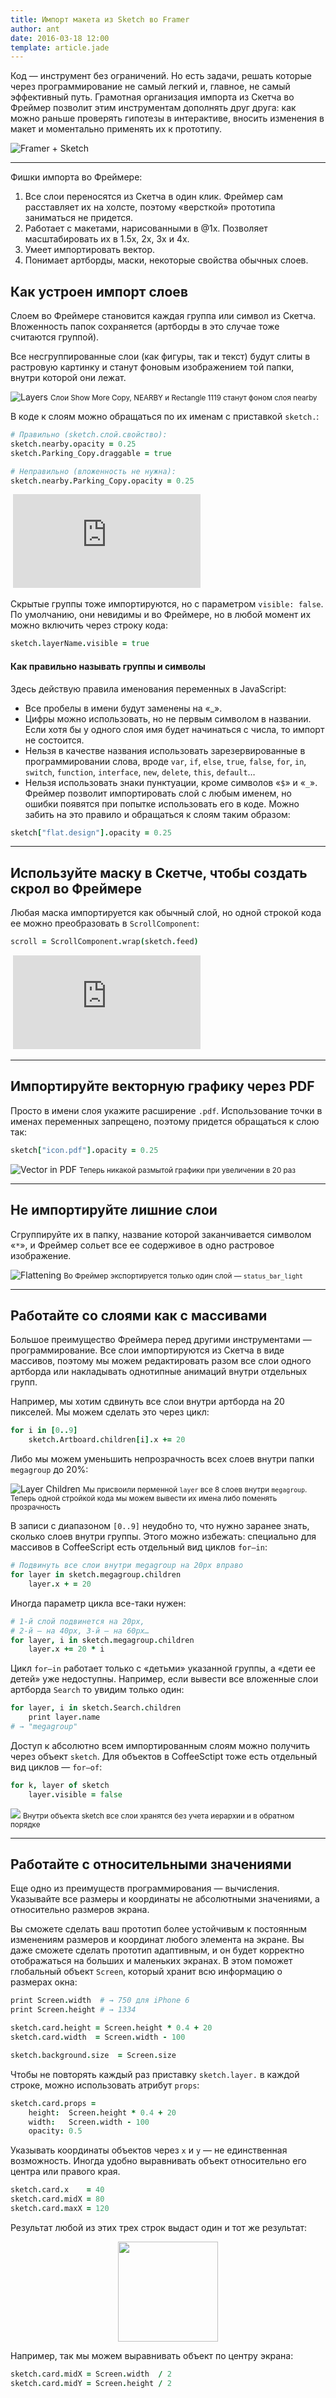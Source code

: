```yaml
---
title: Импорт макета из Sketch во Framer
author: ant
date: 2016-03-18 12:00
template: article.jade
---
```


Код — инструмент без ограничений. Но есть задачи, решать которые через программирование не самый легкий и, главное, не самый эффективный путь. Грамотная организация импорта из Скетча во Фреймер позволит этим инструментам дополнять друг друга: как можно раньше проверять гипотезы в интерактиве, вносить изменения в макет и моментально применять их к прототипу.

![Framer + Sketch](sketch.png)

---

Фишки импорта во Фреймере:

1. Все слои переносятся из Скетча в один клик. Фреймер сам расставляет их на холсте, поэтому «версткой» прототипа заниматься не придется.
2. Работает с макетами, нарисованными в @1x. Позволяет масштабировать их в 1.5x, 2x, 3x и 4x.
3. Умеет импортировать вектор.
4. Понимает артборды, маски, некоторые свойства обычных слоев.



## Как устроен импорт слоев
Слоем во Фреймере становится каждая группа или символ из Скетча. Вложенность папок сохраняется (артборды в это случае тоже считаются группой). 

Все несгруппированные слои (как фигуры, так и текст) будут слиты в растровую картинку и станут фоновым изображением той папки, внутри которой они лежат.


![Layers](02-layers.png)
<small>Слои Show More Copy, NEARBY и Rectangle 1119 станут фоном слоя nearby</small>

В коде к слоям можно обращаться по их именам с приставкой `sketch.`:

```CoffeeScript
# Правильно (sketch.слой.свойство):
sketch.nearby.opacity = 0.25
sketch.Parking_Copy.draggable = true

# Неправильно (вложенность не нужна):
sketch.nearby.Parking_Copy.opacity = 0.25
```

<div class="iframe">
    <img class="ratio">
    <iframe
        src="https://player.vimeo.com/video/158629547?autoplay=1&loop=1&title=0&byline=0&portrait=0" frameborder="0" webkitallowfullscreen mozallowfullscreen allowfullscreen>
    </iframe>
</div>


Скрытые группы тоже импортируются, но с параметром `visible: false`. По умолчанию, они невидимы и во Фреймере, но в любой момент их можно включить через строку кода:

```CoffeeScript
sketch.layerName.visible = true
```

#### Как правильно называть группы и символы
Здесь действую правила именования переменных в JavaScript: 

- Все пробелы в имени будут заменены на «_». 
- Цифры можно использовать, но не первым символом в названии. Если хотя бы у одного слоя имя будет начинаться с числа, то импорт не состоится.
- Нельзя в качестве названия использовать зарезервированные в программировании слова, вроде `var`, `if`, `else`, `true`, `false`, `for`, `in`, `switch`, `function`, `interface`, `new`, `delete`, `this`, `default`…
- Нельзя использовать знаки пунктуации, кроме символов «`$`» и «`_`». Фреймер позволит импортировать слой с любым именем, но ошибки появятся при попытке использовать его в коде. Можно забить на это правило и обращаться к слоям таким образом:

```CoffeeScript
sketch["flat.design"].opacity = 0.25
```


--- 

## Используйте маску в Скетче, чтобы создать скрол во Фреймере
Любая маска импортируется как обычный слой, но одной строкой кода ее можно преобразовать в `ScrollComponent`:

```CoffeeScript
scroll = ScrollComponent.wrap(sketch.feed)
```

<div class="iframe">
    <img class="ratio">
    <iframe
        src="https://player.vimeo.com/video/158648874?autoplay=1&loop=1&title=0&byline=0&portrait=0" 
        frameborder="0" webkitallowfullscreen mozallowfullscreen allowfullscreen>
    </iframe>
</div>

---

## Импортируйте векторную графику через PDF
Просто в имени слоя укажите расширение `.pdf`. Использование точки в именах переменных запрещено, поэтому придется обращаться к слою так:

```CoffeeScript
sketch["icon.pdf"].opacity = 0.25
```

![Vector in PDF](vector.png)
<small>Теперь никакой размытой графики при увеличении в 20 раз</small>

---


## Не импортируйте лишние слои
Сгруппируйте их в папку, название которой заканчивается символом «`*`», и Фреймер сольет все ее содерживое в одно растровое изображение.

![Flattening](flattening.png)
<small>Во Фреймер экспортируется только один слой — `status_bar_light`</small>

---

## Работайте со слоями как с массивами
Большое преимущество Фреймера перед другими инструментами — программирование. Все слои импортируются из Скетча в виде массивов, поэтому мы можем редактировать разом все слои одного артборда или накладывать однотипные анимаций внутри отдельных групп. 

Например, мы хотим сдвинуть все слои внутри артборда на 20 пикселей. Мы можем сделать это через цикл:

```CoffeeScript
for i in [0..9]
    sketch.Artboard.children[i].x += 20
```

Либо мы можем уменьшить непрозрачность всех слоев внутри папки `megagroup` до 20%:

![Layer Children](children.png)
<small>Мы присвоили перменной `layer` все 8 слоев внутри `megagroup`. Теперь одной стройкой кода мы можем вывести их имена либо поменять прозрачность</small>

В записи с диапазоном `[0..9]` неудобно то, что нужно заранее знать, сколько слоев внутри группы. Этого можно избежать: специально для массивов в CoffeeScript есть отдельный вид циклов `for—in`:

```CoffeeScript
# Подвинуть все слои внутри megagroup на 20px вправо
for layer in sketch.megagroup.children
    layer.x + = 20
```

Иногда параметр цикла все-таки нужен:

```CoffeeScript
# 1-й слой подвинется на 20px, 
# 2-й — на 40px, 3-й — на 60px…
for layer, i in sketch.megagroup.children
    layer.x += 20 * i
```

Цикл `for—in` работает только с «детьми» указанной группы, а «дети ее детей» уже недоступны. Например, если вывести все вложенные слои артборда `Search` то увидим только один:

```CoffeeScript
for layer, i in sketch.Search.children
    print layer.name
# → "megagroup"
```

Доступ к абсолютно всем импортированным слоям можно получить через объект `sketch`. Для объектов в CoffeeSctipt тоже есть отдельный вид циклов — `for–of`:

```CoffeeScript
for k, layer of sketch
    layer.visible = false

```

![](04-sketch-object.png)
<small>Внутри объекта sketch все слои хранятся без учета иерархии и в обратном порядке</small>

---

## Работайте с относительными значениями
Еще одно из преимуществ программирования — вычисления. Указывайте все размеры и координаты не абсолютными значениями, а относительно размеров экрана. 

Вы сможете сделать ваш прототип более устойчивым к постоянным изменениям размеров и координат любого элемента на экране. Вы даже сможете сделать прототип адаптивным, и он будет корректно отображаться на больших и маленьких экранах. В этом поможет глобальный объект `Screen`, который хранит всю информацию о размерах окна:

```CoffeeScript
print Screen.width  # → 750 для iPhone 6
print Screen.height # → 1334

sketch.card.height = Screen.height * 0.4 + 20
sketch.card.width  = Screen.width - 100

sketch.background.size  = Screen.size
```

Чтобы не повторять каждый раз приставку `sketch.layer.` в каждой строке, можно использовать атрибут `props`:

```CoffeeScript
sketch.card.props = 
    height:  Screen.height * 0.4 + 20
    width:   Screen.width - 100
    opacity: 0.5
```

Указывать координаты объектов через `x` и `y` — не единственная возможность. Иногда удобно выравнивать объект относительно его центра или правого края.

```CoffeeScript
sketch.card.x    = 40
sketch.card.midX = 80
sketch.card.maxX = 120
```

Результат любой из этих трех строк выдаст один и тот же результат:

<center><img src="maxx.png" style="width: 160px; height: 160px" /></center>

Например, так мы можем выравнивать объект по центру экрана:

```CoffeeScript
sketch.card.midX = Screen.width  / 2
sketch.card.midY = Screen.height / 2
```
